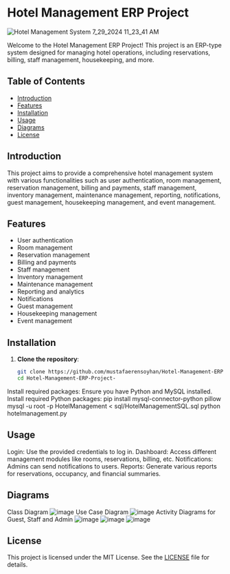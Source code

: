 # Hotel Management ERP Project
![Hotel Management System 7_29_2024 11_23_41 AM](https://github.com/user-attachments/assets/c4fa233a-f74f-4a9a-a501-1f45b3a21ce5)

Welcome to the Hotel Management ERP Project! This project is an ERP-type system designed for managing hotel operations, including reservations, billing, staff management, housekeeping, and more.

## Table of Contents

- [Introduction](#introduction)
- [Features](#features)
- [Installation](#installation)
- [Usage](#usage)
- [Diagrams](#diagrams)
- [License](#license)

## Introduction

This project aims to provide a comprehensive hotel management system with various functionalities such as user authentication, room management, reservation management, billing and payments, staff management, inventory management, maintenance management, reporting, notifications, guest management, housekeeping management, and event management.

## Features

- User authentication
- Room management
- Reservation management
- Billing and payments
- Staff management
- Inventory management
- Maintenance management
- Reporting and analytics
- Notifications
- Guest management
- Housekeeping management
- Event management

## Installation

1. **Clone the repository**:
   ```sh
   git clone https://github.com/mustafaerensoyhan/Hotel-Management-ERP-Project-.git
   cd Hotel-Management-ERP-Project-

Install required packages:
Ensure you have Python and MySQL installed. Install required Python packages:
pip install mysql-connector-python pillow
mysql -u root -p HotelManagement < sql/HotelManagementSQL.sql
python hotelmanagement.py

## Usage
Login: Use the provided credentials to log in.
Dashboard: Access different management modules like rooms, reservations, billing, etc.
Notifications: Admins can send notifications to users.
Reports: Generate various reports for reservations, occupancy, and financial summaries.

## Diagrams
Class Diagram
![image](https://github.com/user-attachments/assets/b12f087c-2505-4f31-8327-1853c5cd1a43)
Use Case Diagram
![image](https://github.com/user-attachments/assets/c52d348d-a672-4146-bd75-30f13105480f)
Activity Diagrams for Guest, Staff and Admin
![image](https://github.com/user-attachments/assets/9b3ade8e-7119-4ea1-bcb9-4e7dfe11bcd8)
![image](https://github.com/user-attachments/assets/eac68cfd-1f6e-4840-a0d1-cf7d93ad09b0)
![image](https://github.com/user-attachments/assets/106eee89-1294-40a4-a370-ffde651c30e2)

## License

This project is licensed under the MIT License. See the [LICENSE](LICENSE) file for details.

